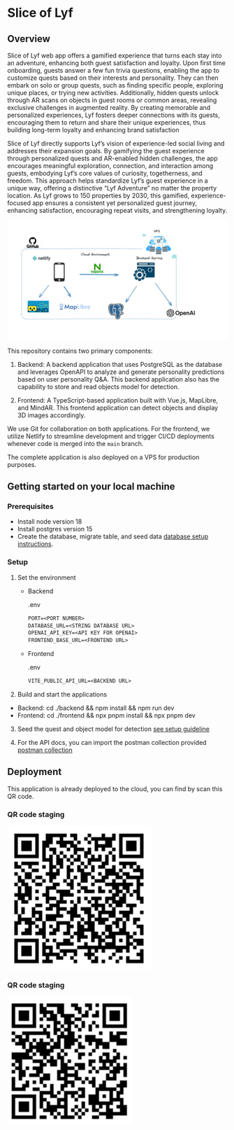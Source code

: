 # Slice of Lyf

## Overview
Slice of Lyf web app offers a gamified experience that turns each stay into an adventure, enhancing both guest satisfaction and loyalty. Upon first time onboarding, guests answer a few fun trivia questions, enabling the app to customize quests based on their interests and personality. They can then embark on solo or group quests, such as finding specific people, exploring unique places, or trying new activities. Additionally, hidden quests unlock through AR scans on objects in guest rooms or common areas, revealing exclusive challenges in augmented reality. By creating memorable and personalized experiences, Lyf fosters deeper connections with its guests, encouraging them to return and share their unique experiences, thus building long-term loyalty and enhancing brand satisfaction


Slice of Lyf directly supports Lyf’s vision of experience-led social living and addresses their expansion goals. By gamifying the guest experience through personalized quests and AR-enabled hidden challenges, the app encourages meaningful exploration, connection, and interaction among guests, embodying Lyf’s core values of curiosity, togetherness, and freedom. This approach helps standardize Lyf’s guest experience in a unique way, offering a distinctive “Lyf Adventure” no matter the property location. As Lyf grows to 150 properties by 2030, this gamified, experience-focused app ensures a consistent yet personalized guest journey, enhancing satisfaction, encouraging repeat visits, and strengthening loyalty.

![Application architeture](./docs/design_system.png)

This repository contains two primary components:

1. Backend: A backend application that uses PostgreSQL as the database and leverages OpenAPI to analyze and generate personality predictions based on user personality Q&A. This backend application also has the capability to store and read objects model for detection.

2. Frontend: A TypeScript-based application built with Vue.js, MapLibre, and MindAR. This frontend application can detect objects and display 3D images accordingly.

We use Git for collaboration on both applications. For the frontend, we utilize Netlify to streamline development and trigger CI/CD deployments whenever code is merged into the `main` branch.

The complete application is also deployed on a VPS for production purposes.

## Getting started on your local machine

### Prerequisites

- Install node version 18
- Install postgres version 15
- Create the database, migrate table, and seed data [database setup instructions](./backend/db/readme.db.md).

### Setup
1. Set the environment
    - Backend

      .env
      ```txt
      PORT=<PORT NUMBER>
      DATABASE_URL=<STRING DATABASE URL>
      OPENAI_API_KEY=<API KEY FOR OPENAI>
      FRONTEND_BASE_URL=<FRONTEND URL>
      ```
    - Frontend

      .env
      ```txt
      VITE_PUBLIC_API_URL=<BACKEND URL>
      ```

2. Build and start the applications
  - Backend: cd ./backend && npm install && npm run dev
  - Frontend: cd ./frontend && npx pnpm install && npx pnpm dev

3. Seed the quest and object model for detection [see setup guideline](./frontend/docs/USAGE.md)

4. For the API docs, you can import the postman collection provided [postman collection](angelhack-grand_final.postman_collection.json)


## Deployment

This application is already deployed to the cloud,
you can find by scan this QR code.

### QR code staging
![QR code staging](./docs/qr_staging.png)

### QR code staging
![QR code production](./docs/qr_production.png)
